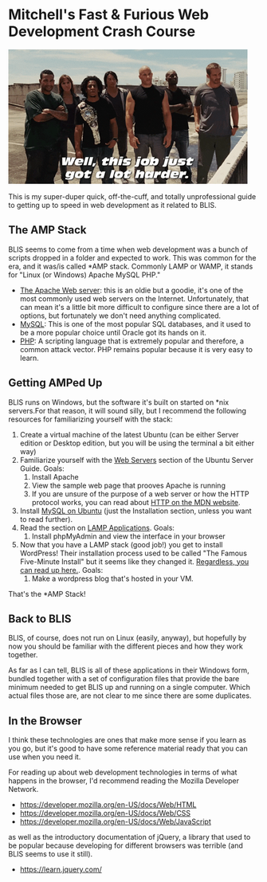 # Mitchell's Fast & Furious Web Development Crash Course

![when you're here, you're family](../images/furious.gif)

This is my super-duper quick, off-the-cuff, and totally unprofessional guide to getting up to speed in web development as it related to BLIS.

## The AMP Stack

BLIS seems to come from a time when web development was a bunch of scripts dropped in a folder and expected to work. This was common for the era, and it was/is called *AMP stack. Commonly LAMP or WAMP, it stands for "Linux (or Windows) Apache MySQL PHP."

* [The Apache Web server](https://httpd.apache.org/): this is an oldie but a goodie, it's one of the most commonly used web servers on the Internet. Unfortunately, that can mean it's a little bit more difficult to configure since there are a lot of options, but fortunately we don't need anything complicated.
* [MySQL](https://www.mysql.com/): This is one of the most popular SQL databases, and it used to be a more popular choice until Oracle got its hands on it.
* [PHP](https://www.php.net/): A scripting language that is extremely popular and therefore, a common attack vector. PHP remains popular because it is very easy to learn.

## Getting AMPed Up

BLIS runs on Windows, but the software it's built on started on *nix servers.For that reason, it will sound silly, but I recommend the following resources for familiarizing yourself with the stack:

1. Create a virtual machine of the latest Ubuntu (can be either Server edition or Desktop edition, but you will be using the terminal a bit either way)
2. Familiarize yourself with the [Web Servers](https://ubuntu.com/server/docs/web-servers-apache) section of the Ubuntu Server Guide. Goals:
   1. Install Apache
   2. View the sample web page that prooves Apache is running
   3. If you are unsure of the purpose of a web server or how the HTTP protocol works, you can read about [HTTP on the MDN website](https://developer.mozilla.org/en-US/docs/Web/HTTP/Status).
3. Install [MySQL on Ubuntu](https://ubuntu.com/server/docs/databases-mysql) (just the Installation section, unless you want to read further).
4. Read the section on [LAMP Applications](https://ubuntu.com/server/docs/lamp-applications). Goals:
   1. Install phpMyAdmin and view the interface in your browser
5. Now that you have a LAMP stack (good job!) you get to install WordPress! Their installation process used to be called "The Famous Five-Minute Install" but it seems like they changed it. [Regardless, you can read up here.](https://wordpress.org/support/article/how-to-install-wordpress/). Goals:
   1. Make a wordpress blog that's hosted in your VM.

That's the *AMP Stack!

## Back to BLIS

BLIS, of course, does not run on Linux (easily, anyway), but hopefully by now you should be familiar with the different pieces and how they work together.

As far as I can tell, BLIS is all of these applications in their Windows form, bundled together with a set of configuration files that provide the bare minimum needed to get BLIS up and running on a single computer. Which actual files those are, are not clear to me since there are some duplicates.

## In the Browser

I think these technologies are ones that make more sense if you learn as you go, but it's good to have some reference material ready that you can use when you need it.

For reading up about web development technologies in terms of what happens in the browser, I'd recommend reading the Mozilla Developer Network.

* https://developer.mozilla.org/en-US/docs/Web/HTML
* https://developer.mozilla.org/en-US/docs/Web/CSS
* https://developer.mozilla.org/en-US/docs/Web/JavaScript

as well as the introductory documentation of jQuery, a library that used to be popular because developing for different browsers was terrible (and BLIS seems to use it still).

* https://learn.jquery.com/